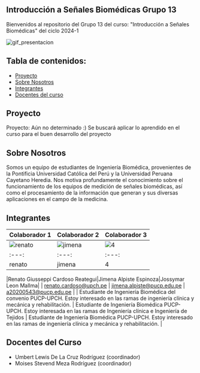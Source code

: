## Introducción a Señales Biomédicas Grupo 13

Bienvenidos al repositorio del Grupo 13 del curso: "Introducción a Señales Biomédicas" del ciclo 2024-1


![gif_presentacion](Imágenes/Electrocardiograma-1.gif)


## Tabla de contenidos:
- [Proyecto](#Proyecto)
- [Sobre Nosotros](#SobreNosotros)
- [Integrantes](#Integrantes)
- [Docentes del curso](#DocentesCurso)

## Proyecto
Proyecto: Aún no determinado :)
Se buscará aplicar lo aprendido en el curso para el buen desarrollo del proyecto

## Sobre Nosotros 
Somos un equipo de estudiantes de Ingeniería Biomédica, provenientes de la Pontificia Universidad Católica del Perú y la Universidad Peruana Cayetano Heredia. Nos motiva profundamente el conocimiento sobre el funcionamiento de los equipos de medición de señales biomédicas, así como el procesamiento de la información que generan y sus diversas aplicaciones en el campo de la medicina.

## Integrantes
| Colaborador 1            | Colaborador 2                          | Colaborador 3                   |
|---------------------------------|---------------------------------|---------------------------------|
| ![renato](https://github.com/renatog2500/inb_2024_gh12/assets/130946164/f6c96a21-1d9d-416a-8028-a2cb6b193fa1) | ![jimena](https://github.com/renatog2500/inb_2024_gh12/assets/130946164/e73fc985-f4cc-4377-9b73-2729a69b742d) | ![4](https://github.com/renatog2500/inb_2024_gh12/assets/130946164/730cd321-f8c2-4a61-90b7-306143cae962) |
| :---: | :---: | :---: |
| renato | jimena | 4 |


|Renato Giusseppi Cardoso Reategui|Jimena Alpiste Espinoza|Jossymar Leon Mallma|
| renato.cardoso@upch.pe | jimena.alpiste@pucp.edu.pe        |  a20200543@pucp.edu.pe                     |
| Estudiante de Ingeniería Biomédica del convenio PUCP-UPCH. Estoy interesado en las ramas de ingeniería clínica y mecánica y rehabilitación. | Estudiante de Ingeniería Biomédica PUCP-UPCH. Estoy interesada en las ramas de Ingeniería clínica e Ingeniería de Tejidos | Estudiante de Ingeniería Biomédica PUCP-UPCH. Estoy interesado en las ramas de ingeniería clínica y mecánica y rehabilitación.                |


## Docentes del Curso
- Umbert Lewis De La Cruz Rodríguez (coordinador)
- Moises Stevend Meza Rodríguez (coordinador)
